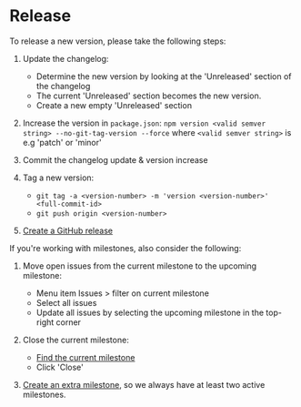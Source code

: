 # Release

To release a new version, please take the following steps:

1. Update the changelog:

   - Determine the new version by looking at the 'Unreleased' section of the changelog
   - The current 'Unreleased' section becomes the new version.
   - Create a new empty 'Unreleased' section

2. Increase the version in `package.json`: `npm version <valid semver string> --no-git-tag-version --force` where `<valid semver string>` is e.g 'patch' or 'minor'

3. Commit the changelog update & version increase

4. Tag a new version:

   - `git tag -a <version-number> -m 'version <version-number>' <full-commit-id>`
   - `git push origin <version-number>`

5. [Create a GitHub release](https://docs.github.com/en/repositories/releasing-projects-on-github/managing-releases-in-a-repository)

If you're working with milestones, also consider the following:

1. Move open issues from the current milestone to the upcoming milestone:

   - Menu item Issues > filter on current milestone
   - Select all issues
   - Update all issues by selecting the upcoming milestone in the top-right corner

2. Close the current milestone:

   - [Find the current milestone](https://docs.github.com/en/issues/using-labels-and-milestones-to-track-work/viewing-your-milestones-progress)
   - Click 'Close'

3. [Create an extra milestone](https://docs.github.com/en/issues/using-labels-and-milestones-to-track-work/creating-and-editing-milestones-for-issues-and-pull-requests), so we always have at least two active milestones.
